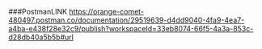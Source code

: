 ###PostmanLINK
https://orange-comet-480497.postman.co/documentation/29519639-d4dd9040-4fa9-4ea7-a4ba-e438f28e32c9/publish?workspaceId=33eb8074-66f5-4a3a-853c-d28db40a5b5b#url

